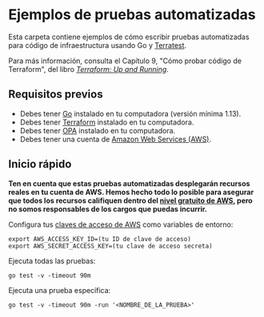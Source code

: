 # Ejemplos de pruebas automatizadas

Esta carpeta contiene ejemplos de cómo escribir pruebas automatizadas para código de infraestructura usando Go y 
[Terratest](https://terratest.gruntwork.io/).

Para más información, consulta el Capítulo 9, "Cómo probar código de Terraform", del libro
*[Terraform: Up and Running](http://www.terraformupandrunning.com)*.

## Requisitos previos

* Debes tener [Go](https://go.dev/) instalado en tu computadora (versión mínima 1.13).
* Debes tener [Terraform](https://www.terraform.io/) instalado en tu computadora.
* Debes tener [OPA](https://www.openpolicyagent.org/) instalado en tu computadora.
* Debes tener una cuenta de [Amazon Web Services (AWS)](http://aws.amazon.com/).

## Inicio rápido

**Ten en cuenta que estas pruebas automatizadas desplegarán recursos reales en tu cuenta de AWS. Hemos hecho todo lo posible para 
asegurar que todos los recursos califiquen dentro del [nivel gratuito de AWS](https://aws.amazon.com/free/), pero no somos responsables 
de los cargos que puedas incurrir.**

Configura tus [claves de acceso de AWS](http://docs.aws.amazon.com/general/latest/gr/aws-sec-cred-types.html#access-keys-and-secret-access-keys) como 
variables de entorno:

```
export AWS_ACCESS_KEY_ID=(tu ID de clave de acceso)
export AWS_SECRET_ACCESS_KEY=(tu clave de acceso secreta)
```

Ejecuta todas las pruebas:

```
go test -v -timeout 90m
```

Ejecuta una prueba específica:

```
go test -v -timeout 90m -run '<NOMBRE_DE_LA_PRUEBA>'
```
